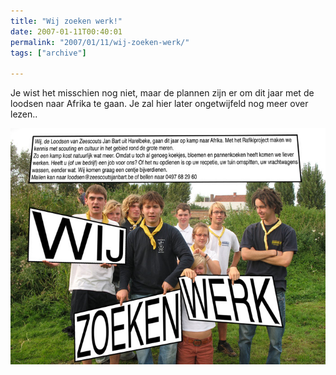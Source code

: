 ```yaml
---
title: "Wij zoeken werk!"
date: 2007-01-11T00:40:01
permalink: "2007/01/11/wij-zoeken-werk/"
tags: ["archive"]

---
```

Je wist het misschien nog niet, maar de plannen zijn er om dit jaar met de loodsen naar Afrika te gaan. Je zal hier later ongetwijfeld nog meer over lezen..

![Wij zoeken werk](/images/blog/2007/01/wijzoeken.jpg)
